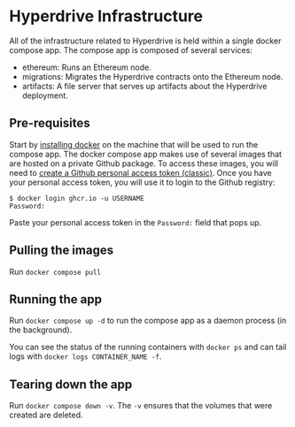 # Hyperdrive Infrastructure

All of the infrastructure related to Hyperdrive is held within a single docker
compose app. The compose app is composed of several services:
- ethereum: Runs an Ethereum node.
- migrations: Migrates the Hyperdrive contracts onto the Ethereum node.
- artifacts: A file server that serves up artifacts about the Hyperdrive deployment.

## Pre-requisites

Start by [installing docker](https://docs.docker.com/engine/install/) on the
machine that will be used to run the compose app. The docker compose app makes
use of several images that are hosted on a private Github package. To access
these images, you will need to [create a Github personal access token (classic)](https://docs.github.com/en/authentication/keeping-your-account-and-data-secure/creating-a-personal-access-token#creating-a-personal-access-token-classic). Once you have your personal access token, you will
use it to login to the Github registry:

```
$ docker login ghcr.io -u USERNAME
Password:
```

Paste your personal access token in the `Password:` field that pops up.

## Pulling the images

Run `docker compose pull`

## Running the app

Run `docker compose up -d` to run the compose app as a daemon process (in the
background).

You can see the status of the running containers with `docker ps` and can tail
logs with `docker logs CONTAINER_NAME -f`.

## Tearing down the app

Run `docker compose down -v`. The `-v` ensures that the volumes that were
created are deleted.
